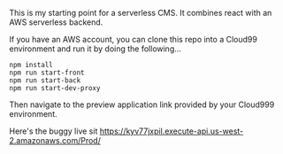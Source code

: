 This is my starting point for a serverless CMS. It combines react with an AWS serverless backend. 

If you have an AWS account, you can clone this repo into a Cloud99 environment and run it by doing the following...
```
npm install
npm run start-front
npm run start-back
npm run start-dev-proxy
```
Then navigate to the preview application link provided by your Cloud999 environment.

Here's the buggy live sit
https://kyv77jxpil.execute-api.us-west-2.amazonaws.com/Prod/
